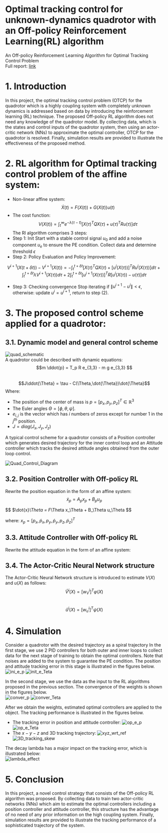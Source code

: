 # Optimal tracking control for unknown-dynamics quadrotor with an Off-policy Reinforcement Learning(RL) algorithm
An Off-policy Reinforcement Learning Algorithm for Optimal Tracking Control Problem       
Full report: [link](https://drive.google.com/drive/folders/1LOUQExAoRkOGeKZ26fC8hELxbSGDK5ZK)
# 1. Introduction
In this project, the optimal tracking control problem (OTCP) for the quadrotor which is a highly coupling system with completely unknown dynamics is addressed based on data by introducing the reinforcement learning (RL) technique. The proposed Off-policy RL algorithm does not need any knowledge of the quadrotor model. By collecting data, which is the states and control inputs of the quadrotor system, then using an actor-critic network (NNs) to approximate the optimal controller, OTCP for the quadrotor is resolved. Finally, simulation results are provided to illustrate the effectiveness of the proposed method.

# 2. RL algorithm for Optimal tracking control problem of the affine system:
* Non-linear aﬀine system:
$$\dot{X}(t) = F(X(t)) + G(X(t))u(t)$$
* The cost function:
$$V(X(t))=\int_{t}^{\infty}e^{-\lambda(\tau-t)}[X(\tau)^TQX(\tau)+u(\tau)^TRu(\tau)]d\tau$$
The Rl algorithm comprises 3 steps:
* Step 1: Init
Start with a stable control signal $u_0$ and add a noise component $u_e$ to ensure the PE condition. Collect data and determine threshold $\epsilon$
* Step 2: Policy Evaluation and Policy Improvement:

$$ V^{i+1}(X(t+\delta t)) - V^{i+1}(X(t)) =  -\int_{t}^{t+\delta t}[X(\tau)^TQX(\tau)
					+ [u^i(X(\tau))]^TRu^i(X(\tau))]d\tau + \int_{t}^{t+\delta t}\lambda V^{i+1}(X(\tau))d\tau 
					+ 2\int_{t}^{t+\delta t}[u^{i+1}(X(\tau))]^TR[u^i(X(\tau)) - u(\tau)] d\tau $$


* Step 3: Checking convergence
Stop iterating if $\| u^{i+1}-u^i \| < \epsilon$, otherwise: update $u^i = u^{i+1}$, return to step (2).

# 3. The proposed control scheme applied for a quadrotor:
  ## 3.1. Dynamic model and general control scheme

![quad_schematic](https://github.com/duongdinhph/OTCP_Quad/assets/56771011/8a8c3980-18f1-42e6-90e9-5f29923f5434)   
A quadrotor could be described with dynamic equations:   
$$m \ddot{p} = T_p R e_{3,3} - m g e_{3,3} $$   
$$J\ddot{\Theta} = \tau - C(\Theta,\dot{\Theta})\dot{\Theta}$$
Where:   
* The position of the center of mass is $p = [p_x,p_y,p_z]^T \in \mathbb{R}^3$
* The Euler angles $\Theta = [\phi, \theta, \psi]$.
* $e_{i,j}$ is the vector which has $i$ numbers of zeros except for number 1 in the $j^{th}$ position.
* $J = diag(J_x, J_y, J_z)$

A typical control scheme for a quadrotor consists of a Position controller which generates desired trajectory for the inner control loop and an Attitude controller which tracks the desired attitude angles obtained from the outer loop control.   

![Quad_Control_Diagram](https://github.com/duongdinhph/OTCP_Quad/assets/56771011/306f37f3-1ca5-46a6-9e22-f797f3e7797e)   


  ## 3.2. Position Controller with Off-policy RL
Rewrite the position equation in the form of an affine system: 
$$ \dot{x}_p = A_p x_p + B_p u_p $$   

$$ $\dot{x}_\Theta = F_\Theta x_\Theta + B_\Theta u_\Theta $$   


where: $x_p = [p_x, \dot{p}_x, p_y, \dot{p}_y, p_z, \dot{p}_z]^T$   

  ## 3.3. Attitude Controller with Off-policy RL
Rewrite the attitude equation in the form of an affine system: 





  ## 3.4. The Actor-Critic Neural Network structure
The Actor-Critic Neural Network structure is introduced to estimate $V(X)$ and $u(X)$ as follows:   
$$ \hat{V}^i(X) = [w_V^i]^T \varphi(X) $$   
$$ \hat{u}^i(X) = [w_u^i]^T \psi(X) $$   

# 4. Simulation
Consider a quadrotor with the desired trajectory as a spiral trajectory
In the first stage, we use 2 PID controllers for both outer and inner loops to collect data for the next
stage of training to obtain the optimal controllers. Note that noises are added to the system to guarantee
the PE condition. The position and attitude tracking error in this stage is illustrated in the figures below.   
![ini_e_p](https://github.com/duongdinhph/OTCP_Quad/assets/56771011/1ca120b3-983e-4208-ae59-06c62c7afd61)
![init_e_Teta](https://github.com/duongdinhph/OTCP_Quad/assets/56771011/fcceb177-cecb-4968-9429-ea8589c4b0dc)

In the second stage, we use the data as the input to the RL algorithms proposed in the previous section. The convergence of the weights is shown in the figures below.   
![conver_p](https://github.com/duongdinhph/OTCP_Quad/assets/56771011/4cd36ea7-d1dd-4869-a8c5-257a7421a823)
![conver_Teta](https://github.com/duongdinhph/OTCP_Quad/assets/56771011/c0e6318a-8cf5-4741-87a1-d2ed0f18662b)

After we obtain the weights, estimated optimal controllers are applied to the object. The tracking performance is illustrated in the figures below.   
* The tracking error in position and attitude controller:
![op_e_p](https://github.com/duongdinhph/OTCP_Quad/assets/56771011/66d31e5f-5613-45ff-96de-b4f84cc58361)
![op_e_Teta](https://github.com/duongdinhph/OTCP_Quad/assets/56771011/a2494205-280d-4807-9ea4-90f927c0af91)
* The $x-y-z$ and 3D tracking trajectory:
![xyz_wrt_ref](https://github.com/duongdinhph/OTCP_Quad/assets/56771011/90a2186a-1690-4084-be95-a67e52d71433)
![3D_tracking_skew](https://github.com/duongdinhph/OTCP_Quad/assets/56771011/235d1b82-abc4-488d-9114-9014b77fcf3f)

The decay lambda has a major impact on the tracking error, which is illustrated below:   
![lambda_effect](https://github.com/duongdinhph/OTCP_Quad/assets/56771011/29b80a77-7ef7-49ed-9832-b04d9edacad6)


# 5. Conclusion
In this project, a novel control strategy that consists of the Off-policy RL algorithm was proposed. By
collecting data to train two actor-critic networks (NNs) which aim to estimate the optimal controllers including a position controller and attitude controller, this structure has the advantage of no need
of any prior information on the high coupling system. Finally, simulation results are provided to
illustrate the tracking performance of a sophisticated trajectory of the system.


